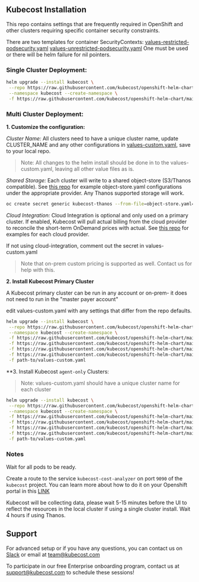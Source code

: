 ## Kubecost Installation

This repo contains settings that are frequently required in OpenShift and other clusters requiring specific container security constraints.


There are two templates for container SecurityContexts:
[values-restricted-podsecurity.yaml](./cost-analyzer/values-restricted-podsecurity.yaml)
[values-unrestricted-podsecurity.yaml](./cost-analyzer/values-unrestricted-podsecurity.yaml)
One must be used or there will be helm failure for nil pointers.

### Single Cluster Deployment:

```bash
helm upgrade --install kubecost \
 --repo https://raw.githubusercontent.com/kubecost/openshift-helm-chart/main/ cost-analyzer \
 --namespace kubecost --create-namespace \
 -f https://raw.githubusercontent.com/kubecost/openshift-helm-chart/main/values-openshift.yaml
```

### Multi Cluster Deployment:

**1. Customize the configuration:**

_Cluster Name:_
All clusters need to have a unique cluster name, update CLUSTER_NAME and any other configurations in [values-custom.yaml](./cost-analyzer/values-custom.yaml), save to your local repo.

 > Note: All changes to the helm install should be done in to the values-custom.yaml, leaving all other value files as is.

_Shared Storage:_
Each cluster will write to a shared object-store (S3/Thanos compatible). See [this repo](https://github.com/kubecost/poc-common-configurations) for example object-store.yaml configurations under the appropriate provider. Any Thanos supported storage will work.

```bash
oc create secret generic kubecost-thanos --from-file=object-store.yaml=[/path/to/file/]object-store.yaml -n kubecost
```

_Cloud Integration:_
Cloud Integration is optional and only used on a primary cluster. If enabled, Kubecost will pull actual billing from the cloud provider to reconcile the short-term OnDemand prices with actual. See [this repo](https://github.com/kubecost/poc-common-configurations) for examples for each cloud provider.

If not using cloud-integration, comment out the secret in values-custom.yaml

 > Note that on-prem custom pricing is supported as well. Contact us for help with this.

**2. Install Kubecost Primary Cluster**

A Kubecost primary cluster can be run in any account or on-prem- it does not need to run in the "master payer account"

edit values-custom.yaml with any settings that differ from the repo defaults.

```bash
helm upgrade --install kubecost \
 --repo https://raw.githubusercontent.com/kubecost/openshift-helm-chart/main/ cost-analyzer \
 --namespace kubecost --create-namespace \
 -f https://raw.githubusercontent.com/kubecost/openshift-helm-chart/main/cost-analyzer/disable-psps.yaml \
 -f https://raw.githubusercontent.com/kubecost/openshift-helm-chart/main/cost-analyzer/values-thanos.yaml \
 -f https://raw.githubusercontent.com/kubecost/openshift-helm-chart/main/cost-analyzer/values-unrestricted-podsecurity.yaml \
 -f https://raw.githubusercontent.com/kubecost/openshift-helm-chart/main/cost-analyzer/kubecost-primary-cluster-settings.yaml \
 -f path-to/values-custom.yaml
```

**3. Install Kubecost `agent-only` Clusters:

 > Note: values-custom.yaml should have a unique cluster name for each cluster

```bash
helm upgrade --install kubecost \
 --repo https://raw.githubusercontent.com/kubecost/openshift-helm-chart/main/ cost-analyzer \
 --namespace kubecost --create-namespace \
 -f https://raw.githubusercontent.com/kubecost/openshift-helm-chart/main/cost-analyzer/disable-psps.yaml \
 -f https://raw.githubusercontent.com/kubecost/openshift-helm-chart/main/cost-analyzer/values-thanos.yaml \
 -f https://raw.githubusercontent.com/kubecost/openshift-helm-chart/main/cost-analyzer/values-unrestricted-podsecurity.yaml \
 -f https://raw.githubusercontent.com/kubecost/openshift-helm-chart/main/cost-analyzer/kubecost-secondary-cluster-settings.yaml \
 -f path-to/values-custom.yaml
```

### Notes

Wait for all pods to be ready.

Create a route to the service `kubecost-cost-analyzer` on port `9090` of the `kubecost` project. You can learn more about how to do it on your Openshift portal in this [LINK](https://docs.openshift.com/container-platform/3.11/dev_guide/routes.html#:~:text=to%20the%20router.-,Creating%20Routes,Applications%20section%20of%20the%20navigation.&text=The%20new%20route%20inherits%20the,using%20the%20%2D%2Dname%20option.)

Kubecost will be collecting data, please wait 5-15 minutes before the UI to reflect the resources in the local cluster if using a single cluster install. Wait 4 hours if using Thanos.

## Support

For advanced setup or if you have any questions, you can contact us on [Slack](https://join.slack.com/t/kubecost/shared_invite/enQtNTA2MjQ1NDUyODE5LWFjYzIzNWE4MDkzMmUyZGU4NjkwMzMyMjIyM2E0NGNmYjExZjBiNjk1YzY5ZDI0ZTNhZDg4NjlkMGRkYzFlZTU) or email at team@kubecost.com

To participate in our free Enterprise onboarding program, contact us at support@kubecost.com to schedule these sessions!

